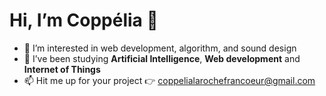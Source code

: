 
# Hi, I’m Coppélia 👋 

- 👀 I’m interested in web development, algorithm, and sound design
- 🌱 I’ve been studying **Artificial Intelligence**, **Web development** and **Internet of Things**
- 📫 Hit me up for your project :point_right: coppelialarochefrancoeur@gmail.com

